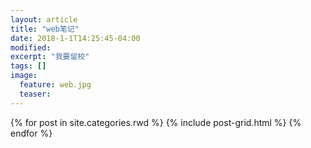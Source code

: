 ```yaml
---
layout: article
title: "web笔记"
date: 2018-1-1T14:25:45-04:00
modified:
excerpt: "我要留校"
tags: []
image: 
  feature: web.jpg
  teaser:
---
```



<div class="tiles">
{% for post in site.categories.rwd %}
  {% include post-grid.html %}
{% endfor %}
</div><!-- /.tiles 把所有categories 有 rwd 的列出来-->